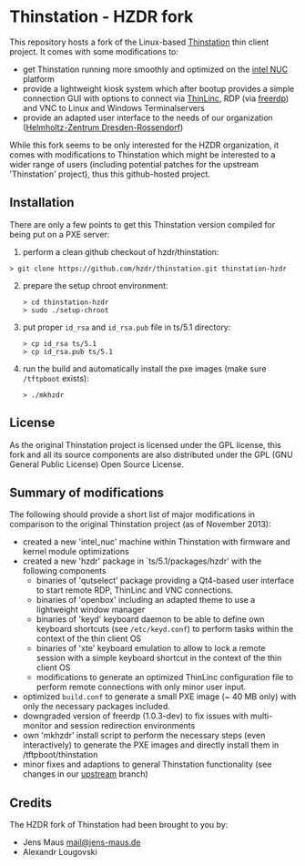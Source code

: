 # Thinstation - HZDR fork

This repository hosts a fork of the Linux-based [Thinstation](https://github.com/Thinstation/thinstation) thin client project. It comes with some modifications to:

* get Thinstation running more smoothly and optimized on the [intel NUC](http://www.intel.de/content/www/de/de/motherboards/desktop-motherboards/nuc.html) platform
* provide a lightweight kiosk system which after bootup provides a simple connection GUI with options to connect via [ThinLinc](http://www.cendio.se/), RDP (via [freerdp](http://www.freerdp.com)) and VNC to Linux and Windows Terminalservers
* provide an adapted user interface to the needs of our organization ([Helmholtz-Zentrum Dresden-Rossendorf](http://www.hzdr.de/))

While this fork seems to be only interested for the HZDR organization, it comes with modifications to Thinstation which might be interested to a wider range of users (including potential patches for the upstream 'Thinstation' project), thus this github-hosted project.

## Installation
There are only a few points to get this Thinstation version compiled for being put on a PXE server:

1. perform a clean github checkout of hzdr/thinstation:

  ```
  > git clone https://github.com/hzdr/thinstation.git thinstation-hzdr
  ```

2. prepare the setup chroot environment:

   ```
   > cd thinstation-hzdr
   > sudo ./setup-chroot
   ```

3. put proper `id_rsa` and `id_rsa.pub` file in ts/5.1 directory:

   ```
   > cp id_rsa ts/5.1
   > cp id_rsa.pub ts/5.1
   ```

4. run the build and automatically install the pxe images (make sure `/tftpboot` exists):

   ```
   > ./mkhzdr
   ``` 

## License
As the original Thinstation project is licensed under the GPL license, this fork and all its source components are also distributed under the GPL (GNU General Public License) Open Source License.

## Summary of modifications
The following should provide a short list of major modifications in comparison to the original Thinstation project (as of November 2013):

* created a new 'intel_nuc' machine within Thinstation with firmware and kernel module optimizations
* created a new 'hzdr' package in `ts/5.1/packages/hzdr' with the following components
  * binaries of 'qutselect' package providing a Qt4-based user interface to start remote RDP, ThinLinc and VNC connections.
  * binaries of 'openbox' including an adapted theme to use a lightweight window manager
  * binaries of 'keyd' keyboard daemon to be able to define own keyboard shortcuts (see `/etc/keyd.conf`) to perform tasks within the context of the thin client OS
  * binaries of 'xte' keyboard emulation to allow to lock a remote session with a simple keyboard shortcut in the context of the thin client OS
  * modifications to generate an optimized ThinLinc configuration file to perform remote connections with only minor user input.
* optimized `build.conf` to generate a small PXE image (~ 40 MB only) with only the necessary packages included.
* downgraded version of freerdp (1.0.3-dev) to fix issues with multi-monitor and session redirection environments
* own 'mkhzdr' install script to perform the necessary steps (even interactively) to generate the PXE images and directly install them in /tftpboot/thinstation
* minor fixes and adaptions to general Thinstation functionality (see changes in our [upstream](https://github.com/hzdr/thinstation/compare/upstream) branch)

## Credits
The HZDR fork of Thinstation had been brought to you by:

* Jens Maus <mail@jens-maus.de>
* Alexandr Lougovski

